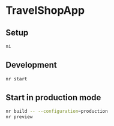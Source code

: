 # TravelShopApp

## Setup

```bash
ni
```

## Development

```bash
nr start
```

## Start in production mode

```bash
nr build -- --configuration=production
nr preview
```
